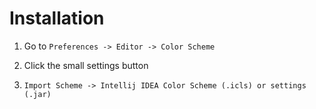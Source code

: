 # Installation

1. Go to `Preferences -> Editor -> Color Scheme`

2. Click the small settings button

3. `Import Scheme -> Intellij IDEA Color Scheme (.icls) or settings (.jar)`
